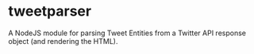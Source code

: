# tweetparser
A NodeJS module for parsing Tweet Entities from a Twitter API response object (and rendering the HTML).
